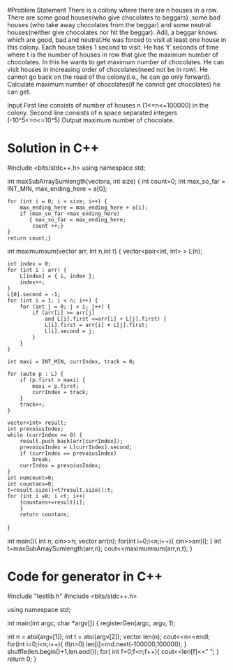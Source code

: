 #Problem Statement
There is a colony where there are n houses in a row. There are  some good houses(who give chocolates to beggars) ,some bad houses (who take away chocolates from the beggar) and some neutral houses(neither give chocolates nor hit the beggar). Adil, a beggar knows which are good, bad and neutral.He was forced to visit at least one house in this colony. Each house takes 1 second to visit. He has ‘t’ seconds of time where t is the number of houses in row that give the maximum number of chocolates. In this he wants to get maximum number of chocolates. He can visit houses in increasing order of chocolates(need not be in row). He cannot go back on the road of the colony(i.e., he can go only forward). Calculate maximum number of chocolates(if he cannot get chocolates) he can get.

Input 
First line consists of number of houses n (1<=n<=100000) in the colony.
Second line consists of n space separated integers (-10^5<=n<=10^5)
Output
maximum number of chocolate.


# Solution in C++
#include <bits/stdc++.h>
using namespace std;

int maxSubArraySumlength(vector<int>a, int size)
{   int count=0;
    int max_so_far = INT_MIN, max_ending_here = a[0];
 
    for (int i = 0; i < size; i++) {
        max_ending_here = max_ending_here + a[i];
        if (max_so_far <max_ending_here)
           { max_so_far = max_ending_here;
            count ++;}
    }
    return count;}
int maximumsum(vector<int> arr, int n,int t)
{
	vector<pair<int, int> > L(n);

	int index = 0;
	for (int i : arr) {
		L[index] = { i, index };
		index++;
	}
	L[0].second = -1;
	for (int i = 1; i < n; i++) {
		for (int j = 0; j < i; j++) {
			if (arr[i] >= arr[j]
				and L[i].first <=arr[i] + L[j].first) {
				L[i].first = arr[i] + L[j].first;
				L[i].second = j;
			}
		}
	}

	int maxi = INT_MIN, currIndex, track = 0;

	for (auto p : L) {
		if (p.first > maxi) {
			maxi = p.first;
			currIndex = track;
		}
		track++;
	}

	vector<int> result;
	int prevoiusIndex;
	while (currIndex >= 0) {
		result.push_back(arr[currIndex]);
		prevoiusIndex = L[currIndex].second;
		if (currIndex == prevoiusIndex)
			break;
		currIndex = prevoiusIndex;
	}
    int numcount=0;
    int countans=0;
    t=result.size()<t?result.size():t;
	for (int i =0; i <t; i++)
		{countans+=result[i];
        }
        return countans;
}

int main(){
    int n;
    cin>>n;
    vector<int> arr(n);
    for(int i=0;i<n;i++){
        cin>>arr[i];
    }
int t=maxSubArraySumlength(arr,n);
cout<<maximumsum(arr,n,t);
}   
  
  
  
# Code for generator in C++
  #include "testlib.h"
#include <bits/stdc++.h>

using namespace std;

int main(int argc, char *argv[]) {
  registerGen(argc, argv, 1);

  int n = atoi(argv[1]);
  int t = atoi(argv[2]);
   vector<int> len(n);
   cout<<n<<endl;
   for(int i=0;i<n;i++){
     if(n>0)
    len[i]=rnd.next(-100000,100000);
   }
   shuffle(len.begin()+1,len.end());
    for( int f=0;f<n;f++){
        cout<<len[f]<<" ";
    }
  return 0;
  }
